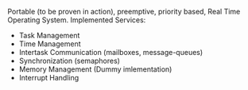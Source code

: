Portable (to be proven in action), preemptive, priority based, Real Time Operating System.
Implemented Services:
- Task Management
- Time Management
- Intertask Communication (mailboxes, message-queues)
- Synchronization (semaphores)
- Memory Management (Dummy imlementation)
- Interrupt Handling